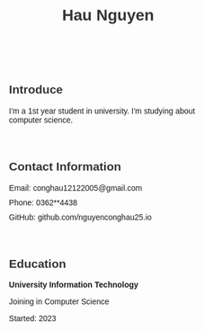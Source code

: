 <!DOCTYPE html>
<html lang="en">
<head>
  <meta charset="UTF-8">
  <meta name="viewport" content="width=device-width, initial-scale=1.0">
  <title>Hau Nguyen - CV</title>
  <style>
    body {
      font-family: Arial, sans-serif;
      margin: 20px;
      display: flex;
      flex-direction: column;
      align-items: center;
    }

    header {
      text-align: center;
    }

    h1, h2 {
      color: #373434;
    }

    section {
      margin-bottom: 20px;
      width: 70%; /* Đặt chiều rộng của section */
    }

    ul {
      list-style-type: none;
      padding: 0;
    }

    ul li {
      margin-bottom: 10px;
    }

    .education, .experience {
      margin-left: 20px;
    }
  </style>
</head>
<body>
  <header>
    <h1>Hau Nguyen</h1>
  </header>
  
  <section>
    <h2>Introduce</h2>
    <p>I'm a 1st year student in university. I'm studying about computer science.</p>
  </section>

  <section>
    <h2>Contact Information</h2>
    <ul>
      <li>Email: conghau12122005@gmail.com</li>
      <li>Phone: 0362**4438</li>
      <li>GitHub: github.com/nguyenconghau25.io</li>
    </ul>
  </section>

  <section>
    <h2>Education</h2>
    <p><strong>University Information Technology</strong></p>
    <p>Joining in Computer Science</p>
    <p>Started: 2023</p>
  </section>

</body>
</html>
